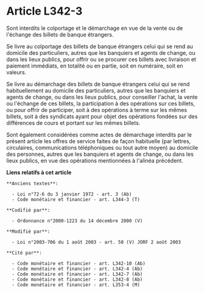# Article L342-3

Sont interdits le colportage et le démarchage en vue de la vente ou de l'échange des billets de banque étrangers.

Se livre au colportage des billets de banque étrangers celui qui se rend au domicile des particuliers, autres que les
banquiers et agents de change, ou dans les lieux publics, pour offrir ou se procurer ces billets avec livraison et paiement
immédiats, en totalité ou en partie, soit en numéraire, soit en valeurs.

Se livre au démarchage des billets de banque étrangers celui qui se rend habituellement au domicile des particuliers, autres
que les banquiers et agents de change, ou dans les lieux publics, pour conseiller l'achat, la vente ou l'échange de ces
billets, la participation à des opérations sur ces billets, ou pour offrir de participer, soit à des opérations à terme sur
les mêmes billets, soit à des syndicats ayant pour objet des opérations fondées sur des différences de cours et portant sur
les mêmes billets.

Sont également considérées comme actes de démarchage interdits par le présent article les offres de service faites de façon
habituelle (par lettres, circulaires, communications téléphoniques ou tout autre moyen) au domicile des personnes, autres que
les banquiers et agents de change, ou dans les lieux publics, en vue des opérations mentionnées à l'alinéa précédent.

**Liens relatifs à cet article**

	**Anciens textes**:

	  - Loi n°72-6 du 3 janvier 1972 - art. 3 (Ab)
	  - Code monétaire et financier - art. L344-3 (T)

	**Codifié par**:

	  - Ordonnance n°2000-1223 du 14 décembre 2000 (V)

	**Modifié par**:

	  - Loi n°2003-706 du 1 août 2003 - art. 50 (V) JORF 2 août 2003

	**Cité par**:

	  - Code monétaire et financier - art. L342-10 (Ab)
	  - Code monétaire et financier - art. L342-4 (Ab)
	  - Code monétaire et financier - art. L342-7 (Ab)
	  - Code monétaire et financier - art. L342-8 (Ab)
	  - Code monétaire et financier - art. L353-4 (M)
